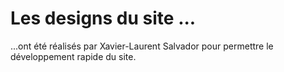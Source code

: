 # Les designs du site ...
...ont été réalisés par Xavier-Laurent Salvador pour permettre le développement rapide du site.


